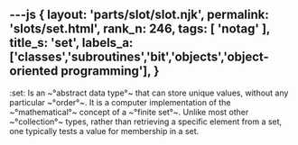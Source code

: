 ---js
{
  layout: 'parts/slot/slot.njk',
  permalink: 'slots/set.html',
  rank_n: 246,
  tags: [ 'notag' ],
  title_s: 'set',
  labels_a: ['classes','subroutines','bit','objects','object-oriented programming'],
}
---
:set:
Is an ~°abstract data type°~ that can store unique values, without any particular ~°order°~. It is a computer implementation of the ~°mathematical°~ concept of a ~°finite set°~. Unlike most other ~°collection°~ types, rather than retrieving a specific element from a set, one typically tests a value for membership in a set.
